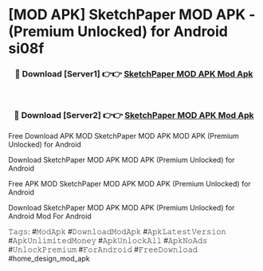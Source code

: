 # [MOD APK] SketchPaper MOD APK - (Premium Unlocked) for Android si08f



<div align="center">
<h3>🔴 Download [Server1] 👉👉 <a href="https://momento.my/?title=SketchPaper_MOD_APK">SketchPaper MOD APK Mod Apk</a></h3><br>

<h3>🔴 Download [Server2] 👉👉 <a href="https://momento.my/?title=SketchPaper_MOD_APK">SketchPaper MOD APK Mod Apk</a></h3>
</div>



Free Download APK MOD SketchPaper MOD APK MOD APK (Premium Unlocked) for Android

Download SketchPaper MOD APK MOD APK (Premium Unlocked) for Android

Free APK MOD SketchPaper MOD APK MOD APK (Premium Unlocked) for Android

Download SketchPaper MOD APK MOD APK (Premium Unlocked) for Android Mod For Android

𝚃𝚊𝚐𝚜: #𝙼𝚘𝚍𝙰𝚙𝚔 #𝙳𝚘𝚠𝚗𝚕𝚘𝚊𝚍𝙼𝚘𝚍𝙰𝚙𝚔 #𝙰𝚙𝚔𝙻𝚊𝚝𝚎𝚜𝚝𝚅𝚎𝚛𝚜𝚒𝚘𝚗 #𝙰𝚙𝚔𝚄𝚗𝚕𝚒𝚖𝚒𝚝𝚎𝚍𝙼𝚘𝚗𝚎𝚢 #𝙰𝚙𝚔𝚄𝚗𝚕𝚘𝚌𝚔𝙰𝚕𝚕 #𝙰𝚙𝚔𝙽𝚘𝙰𝚍𝚜 #𝚄𝚗𝚕𝚘𝚌𝚔𝙿𝚛𝚎𝚖𝚒𝚞𝚖 #𝙵𝚘𝚛𝙰𝚗𝚍𝚛𝚘𝚒𝚍 #𝙵𝚛𝚎𝚎𝙳𝚘𝚠𝚗𝚕𝚘𝚊𝚍 #home_design_mod_apk
